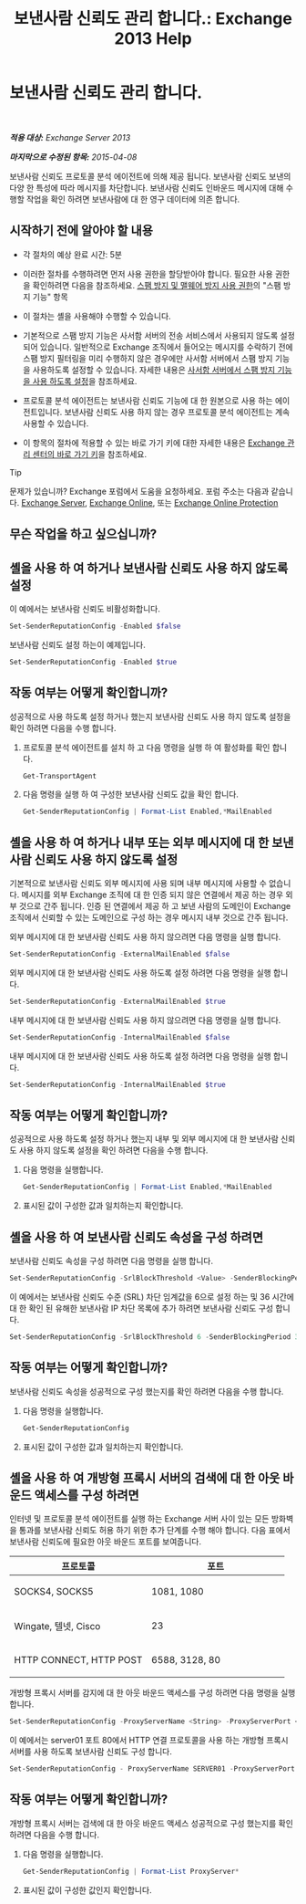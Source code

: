 ﻿---
title: '보낸사람 신뢰도 관리 합니다.: Exchange 2013 Help'
TOCTitle: 보낸사람 신뢰도 관리 합니다.
ms:assetid: f2716bd9-e3ac-46d9-9264-4e3dabfa0f38
ms:mtpsurl: https://technet.microsoft.com/ko-kr/library/Bb125186(v=EXCHG.150)
ms:contentKeyID: 50484521
ms.date: 05/22/2018
mtps_version: v=EXCHG.150
ms.translationtype: MT
---

# 보낸사람 신뢰도 관리 합니다.

 

_**적용 대상:** Exchange Server 2013_

_**마지막으로 수정된 항목:** 2015-04-08_

보낸사람 신뢰도 프로토콜 분석 에이전트에 의해 제공 됩니다. 보낸사람 신뢰도 보낸의 다양 한 특성에 따라 메시지를 차단합니다. 보낸사람 신뢰도 인바운드 메시지에 대해 수행할 작업을 확인 하려면 보낸사람에 대 한 영구 데이터에 의존 합니다.

## 시작하기 전에 알아야 할 내용

  - 각 절차의 예상 완료 시간: 5분

  - 이러한 절차를 수행하려면 먼저 사용 권한을 할당받아야 합니다. 필요한 사용 권한을 확인하려면 다음을 참조하세요. [스팸 방지 및 맬웨어 방지 사용 권한](anti-spam-and-anti-malware-permissions-exchange-2013-help.md)의 "스팸 방지 기능" 항목

  - 이 절차는 셸을 사용해야 수행할 수 있습니다.

  - 기본적으로 스팸 방지 기능은 사서함 서버의 전송 서비스에서 사용되지 않도록 설정되어 있습니다. 일반적으로 Exchange 조직에서 들어오는 메시지를 수락하기 전에 스팸 방지 필터링을 미리 수행하지 않은 경우에만 사서함 서버에서 스팸 방지 기능을 사용하도록 설정할 수 있습니다. 자세한 내용은 [사서함 서버에서 스팸 방지 기능을 사용 하도록 설정](enable-anti-spam-functionality-on-mailbox-servers-exchange-2013-help.md)을 참조하세요.

  - 프로토콜 분석 에이전트는 보낸사람 신뢰도 기능에 대 한 원본으로 사용 하는 에이전트입니다. 보낸사람 신뢰도 사용 하지 않는 경우 프로토콜 분석 에이전트는 계속 사용할 수 있습니다.

  - 이 항목의 절차에 적용할 수 있는 바로 가기 키에 대한 자세한 내용은 [Exchange 관리 센터의 바로 가기 키](keyboard-shortcuts-in-the-exchange-admin-center-exchange-online-protection-help.md)을 참조하세요.


> [!TIP]
> 문제가 있습니까? Exchange 포럼에서 도움을 요청하세요. 포럼 주소는 다음과 같습니다. <A href="https://go.microsoft.com/fwlink/p/?linkid=60612">Exchange Server</A>, <A href="https://go.microsoft.com/fwlink/p/?linkid=267542">Exchange Online</A>, 또는 <A href="https://go.microsoft.com/fwlink/p/?linkid=285351">Exchange Online Protection</A>



## 무슨 작업을 하고 싶으십니까?

## 셸을 사용 하 여 하거나 보낸사람 신뢰도 사용 하지 않도록 설정

이 예에서는 보낸사람 신뢰도 비활성화합니다.

```powershell
Set-SenderReputationConfig -Enabled $false
```

보낸사람 신뢰도 설정 하는이 예제입니다.

```powershell
Set-SenderReputationConfig -Enabled $true
```

## 작동 여부는 어떻게 확인합니까?

성공적으로 사용 하도록 설정 하거나 했는지 보낸사람 신뢰도 사용 하지 않도록 설정을 확인 하려면 다음을 수행 합니다.

1.  프로토콜 분석 에이전트를 설치 하 고 다음 명령을 실행 하 여 활성화를 확인 합니다.
    
    ```powershell
    Get-TransportAgent
    ```

2.  다음 명령을 실행 하 여 구성한 보낸사람 신뢰도 값을 확인 합니다.
    
    ```powershell
    Get-SenderReputationConfig | Format-List Enabled,*MailEnabled
    ```

## 셸을 사용 하 여 하거나 내부 또는 외부 메시지에 대 한 보낸사람 신뢰도 사용 하지 않도록 설정

기본적으로 보낸사람 신뢰도 외부 메시지에 사용 되며 내부 메시지에 사용할 수 없습니다. 메시지를 외부 Exchange 조직에 대 한 인증 되지 않은 연결에서 제공 하는 경우 외부 것으로 간주 됩니다. 인증 된 연결에서 제공 하 고 보낸 사람의 도메인이 Exchange 조직에서 신뢰할 수 있는 도메인으로 구성 하는 경우 메시지 내부 것으로 간주 됩니다.

외부 메시지에 대 한 보낸사람 신뢰도 사용 하지 않으려면 다음 명령을 실행 합니다.

```powershell
Set-SenderReputationConfig -ExternalMailEnabled $false
```

외부 메시지에 대 한 보낸사람 신뢰도 사용 하도록 설정 하려면 다음 명령을 실행 합니다.

```powershell
Set-SenderReputationConfig -ExternalMailEnabled $true
```

내부 메시지에 대 한 보낸사람 신뢰도 사용 하지 않으려면 다음 명령을 실행 합니다.

```powershell
Set-SenderReputationConfig -InternalMailEnabled $false
```

내부 메시지에 대 한 보낸사람 신뢰도 사용 하도록 설정 하려면 다음 명령을 실행 합니다.

```powershell
Set-SenderReputationConfig -InternalMailEnabled $true
```

## 작동 여부는 어떻게 확인합니까?

성공적으로 사용 하도록 설정 하거나 했는지 내부 및 외부 메시지에 대 한 보낸사람 신뢰도 사용 하지 않도록 설정을 확인 하려면 다음을 수행 합니다.

1.  다음 명령을 실행합니다.
    
    ```powershell
    Get-SenderReputationConfig | Format-List Enabled,*MailEnabled
    ```

2.  표시된 값이 구성한 값과 일치하는지 확인합니다.

## 셸을 사용 하 여 보낸사람 신뢰도 속성을 구성 하려면

보낸사람 신뢰도 속성을 구성 하려면 다음 명령을 실행 합니다.

```powershell
Set-SenderReputationConfig -SrlBlockThreshold <Value> -SenderBlockingPeriod <Hours>
```

이 예에서는 보낸사람 신뢰도 수준 (SRL) 차단 임계값을 6으로 설정 하는 및 36 시간에 대 한 확인 된 유해한 보낸사람 IP 차단 목록에 추가 하려면 보낸사람 신뢰도 구성 합니다.

```powershell
Set-SenderReputationConfig -SrlBlockThreshold 6 -SenderBlockingPeriod 36
```

## 작동 여부는 어떻게 확인합니까?

보낸사람 신뢰도 속성을 성공적으로 구성 했는지를 확인 하려면 다음을 수행 합니다.

1.  다음 명령을 실행합니다.
    
    ```powershell
    Get-SenderReputationConfig
    ```

2.  표시된 값이 구성한 값과 일치하는지 확인합니다.

## 셸을 사용 하 여 개방형 프록시 서버의 검색에 대 한 아웃 바운드 액세스를 구성 하려면

인터넷 및 프로토콜 분석 에이전트를 실행 하는 Exchange 서버 사이 있는 모든 방화벽을 통과를 보낸사람 신뢰도 허용 하기 위한 추가 단계를 수행 해야 합니다. 다음 표에서 보낸사람 신뢰도에 필요한 아웃 바운드 포트를 보여줍니다.


<table>
<colgroup>
<col style="width: 50%" />
<col style="width: 50%" />
</colgroup>
<thead>
<tr class="header">
<th>프로토콜</th>
<th>포트</th>
</tr>
</thead>
<tbody>
<tr class="odd">
<td><p>SOCKS4, SOCKS5</p></td>
<td><p>1081, 1080</p></td>
</tr>
<tr class="even">
<td><p>Wingate, 텔넷, Cisco</p></td>
<td><p>23</p></td>
</tr>
<tr class="odd">
<td><p>HTTP CONNECT, HTTP POST</p></td>
<td><p>6588, 3128, 80</p></td>
</tr>
</tbody>
</table>


개방형 프록시 서버를 감지에 대 한 아웃 바운드 액세스를 구성 하려면 다음 명령을 실행 합니다.

```powershell
Set-SenderReputationConfig -ProxyServerName <String> -ProxyServerPort <Port> -ProxyServerType <String>
```

이 예에서는 server01 포트 80에서 HTTP 연결 프로토콜을 사용 하는 개방형 프록시 서버를 사용 하도록 보낸사람 신뢰도 구성 합니다.

```powershell
Set-SenderReputationConfig - ProxyServerName SERVER01 -ProxyServerPort 80 -ProxyServerType HttpConnect
```

## 작동 여부는 어떻게 확인합니까?

개방형 프록시 서버는 검색에 대 한 아웃 바운드 액세스 성공적으로 구성 했는지를 확인 하려면 다음을 수행 합니다.

1.  다음 명령을 실행합니다.
    
    ```powershell
    Get-SenderReputationConfig | Format-List ProxyServer*
    ```

2.  표시된 값이 구성한 값인지 확인합니다.

